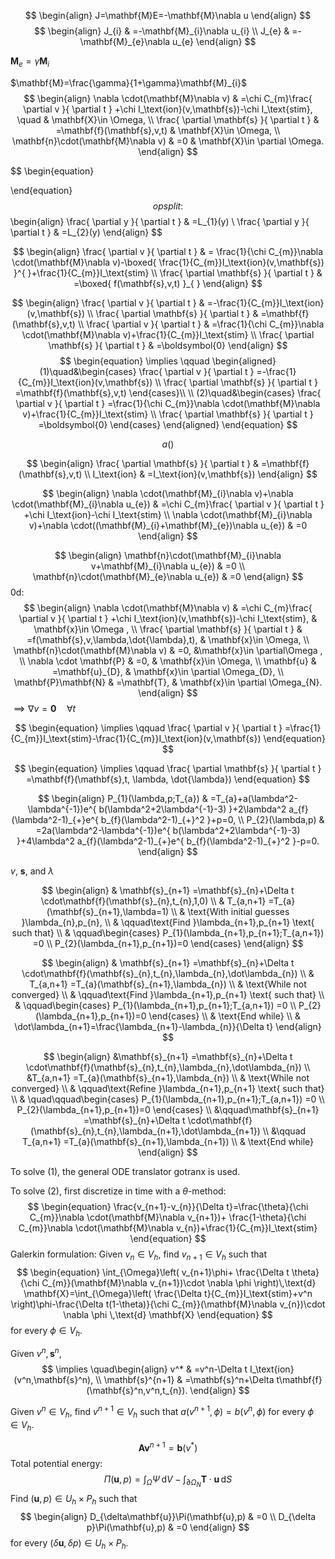$$
\begin{align}
J=\mathbf{M}E=-\mathbf{M}\nabla u
\end{align}
$$
$$
\begin{align}
J_{i} & =-\mathbf{M}_{i}\nabla u_{i} \\
J_{e} & =-\mathbf{M}_{e}\nabla u_{e}
\end{align}
$$

$\mathbf{M}_{e}=\gamma \mathbf{M}_{i}$ 

$\mathbf{M}=\frac{\gamma}{1+\gamma}\mathbf{M}_{i}$
$$
\begin{align}
\nabla \cdot(\mathbf{M}\nabla v) & =\chi C_{m}\frac{ \partial v }{ \partial t } +\chi I_\text{ion}(v,\mathbf{s})-\chi I_\text{stim}, \quad &   \mathbf{X}\in \Omega, \\
\frac{ \partial \mathbf{s} }{ \partial t }  & =\mathbf{f}(\mathbf{s},v,t) & \mathbf{X}\in \Omega, \\
\mathbf{n}\cdot(\mathbf{M}\nabla v) & =0 & \mathbf{X}\in \partial \Omega.
\end{align}
$$

$$
\begin{equation}

\end{equation}
$$
opsplit:
$$
\begin{align}
\frac{ \partial y }{ \partial t }  & =L_{1}(y) \\
\frac{ \partial y }{ \partial t }  & =L_{2}(y)
\end{align}
$$

$$
\begin{align}
\frac{ \partial v }{ \partial t }  & = \frac{1}{\chi C_{m}}\nabla \cdot(\mathbf{M}\nabla v)-\boxed{ \frac{1}{C_{m}}I_\text{ion}(v,\mathbf{s}) }^{  }+\frac{1}{C_{m}}I_\text{stim} \\
\frac{ \partial \mathbf{s} }{ \partial t }  & =\boxed{ f(\mathbf{s},v,t) }_{  }
\end{align}
$$

$$
\begin{align}
\frac{ \partial v }{ \partial t }  & =-\frac{1}{C_{m}}I_\text{ion}(v,\mathbf{s}) \\
\frac{ \partial \mathbf{s} }{ \partial t }  & =\mathbf{f}(\mathbf{s},v,t) \\
\frac{ \partial v }{ \partial t }   & =\frac{1}{\chi C_{m}}\nabla \cdot(\mathbf{M}\nabla v)+\frac{1}{C_{m}}I_\text{stim} \\
\frac{ \partial \mathbf{s} }{ \partial t }   & =\boldsymbol{0}
\end{align}
$$
$$
\begin{equation}
\implies \qquad \begin{aligned}
(1)\quad&\begin{cases}
\frac{ \partial v }{ \partial t } =-\frac{1}{C_{m}}I_\text{ion}(v,\mathbf{s}) \\
\frac{ \partial \mathbf{s} }{ \partial t } =\mathbf{f}(\mathbf{s},v,t)
\end{cases}\\
\\
(2)\quad&\begin{cases}
\frac{ \partial v }{ \partial t }  =\frac{1}{\chi C_{m}}\nabla \cdot(\mathbf{M}\nabla v)+\frac{1}{C_{m}}I_\text{stim} \\
\frac{ \partial \mathbf{s} }{ \partial t }  =\boldsymbol{0}
\end{cases}
\end{aligned}
\end{equation}
$$


$$
\begin{equation}
a()
\end{equation}
$$



$$
\begin{align}
\frac{ \partial \mathbf{s} }{ \partial t }  & =\mathbf{f}(\mathbf{s},v,t) \\
I_\text{ion} & =I_\text{ion}(v,\mathbf{s})
\end{align}
$$






$$
\begin{align}
\nabla \cdot(\mathbf{M}_{i}\nabla v)+\nabla \cdot(\mathbf{M}_{i}\nabla u_{e}) & =\chi C_{m}\frac{ \partial v }{ \partial t } +\chi I_\text{ion}-\chi I_\text{stim} \\
\nabla \cdot(\mathbf{M}_{i}\nabla v)+\nabla \cdot((\mathbf{M}_{i}+\mathbf{M}_{e})\nabla u_{e}) & =0
\end{align}
$$

$$
\begin{align}
\mathbf{n}\cdot(\mathbf{M}_{i}\nabla v+\mathbf{M}_{i}\nabla u_{e}) & =0 \\
\mathbf{n}\cdot(\mathbf{M}_{e}\nabla u_{e}) & =0
\end{align}
$$
0d:
$$
\begin{align}
    \nabla \cdot(\mathbf{M}\nabla v) & =\chi C_{m}\frac{ \partial v }{ \partial t } +\chi I_\text{ion}(v,\mathbf{s})-\chi I_\text{stim}, & \mathbf{x}\in \Omega , \\
    \frac{ \partial \mathbf{s} }{ \partial t } & =f(\mathbf{s},v,\lambda,\dot{\lambda},t), & \mathbf{x}\in \Omega, \\
    \mathbf{n}\cdot(\mathbf{M}\nabla v) & =0, &\mathbf{x}\in \partial\Omega , \\
\nabla \cdot \mathbf{P} & =0, & \mathbf{x}\in \Omega, \\
\mathbf{u} & =\mathbf{u}_{D}, & \mathbf{x}\in \partial \Omega_{D}, \\
\mathbf{P}\mathbf{N} & =\mathbf{T}, & \mathbf{x}\in \partial \Omega_{N}.
\end{align}
$$
$\implies\nabla v=\boldsymbol{0}\quad\forall t$

$$
\begin{equation}
\implies \qquad \frac{ \partial v }{ \partial t } =\frac{1}{C_{m}}I_\text{stim}-\frac{1}{C_{m}}I_\text{ion}(v,\mathbf{s})
\end{equation}
$$

$$
\begin{equation}
\implies \qquad \frac{ \partial \mathbf{s} }{ \partial t } =\mathbf{f}(\mathbf{s},t, \lambda, \dot{\lambda})
\end{equation}
$$

$$
\begin{align}
  P_{1}(\lambda,p;T_{a}) & =T_{a}+a(\lambda^2-\lambda^{-1})e^{ b(\lambda^2+2\lambda^{-1}-3) }+2\lambda^2 a_{f}(\lambda^2-1)_{+}e^{ b_{f}(\lambda^2-1)_{+}^2 }+p=0, \\
    P_{2}(\lambda,p) & =2a(\lambda^2-\lambda^{-1})e^{ b(\lambda^2+2\lambda^{-1}-3) }+4\lambda^2 a_{f}(\lambda^2-1)_{+}e^{ b_{f}(\lambda^2-1)_{+}^2 }-p=0.
\end{align}
$$

$v$, $\mathbf{s}$, and $\lambda$ 

$$
\begin{align}
 & \mathbf{s}_{n+1} =\mathbf{s}_{n}+\Delta t \cdot\mathbf{f}(\mathbf{s}_{n},t_{n},1,0) \\
 & T_{a,n+1}  =T_{a}(\mathbf{s}_{n+1},\lambda=1) \\
& \text{With initial guesses }\lambda_{n},p_{n}, \\
& \qquad\text{Find }\lambda_{n+1},p_{n+1} \text{ such that}  \\
 & \qquad\begin{cases}
P_{1}(\lambda_{n+1},p_{n+1};T_{a,n+1}) =0 \\
P_{2}(\lambda_{n+1},p_{n+1})=0
\end{cases}
\end{align}
$$

$$
\begin{align}
 & \mathbf{s}_{n+1} =\mathbf{s}_{n}+\Delta t \cdot\mathbf{f}(\mathbf{s}_{n},t_{n},\lambda_{n},\dot\lambda_{n}) \\
 & T_{a,n+1}  =T_{a}(\mathbf{s}_{n+1},\lambda_{n}) \\
 & \text{While not converged} \\
 & \qquad\text{Find }\lambda_{n+1},p_{n+1} \text{ such that}  \\
 & \qquad\begin{cases}
P_{1}(\lambda_{n+1},p_{n+1};T_{a,n+1}) =0 \\
P_{2}(\lambda_{n+1},p_{n+1})=0
\end{cases} \\
 &  \text{End while} \\
& \dot\lambda_{n+1}=\frac{\lambda_{n+1}-\lambda_{n}}{\Delta t}
\end{align}
$$

$$
\begin{align}
 &\mathbf{s}_{n+1} =\mathbf{s}_{n}+\Delta t \cdot\mathbf{f}(\mathbf{s}_{n},t_{n},\lambda_{n},\dot\lambda_{n}) \\
 &T_{a,n+1}  =T_{a}(\mathbf{s}_{n+1},\lambda_{n}) \\ 
& \text{While not converged} \\
& \qquad\text{Refine }\lambda_{n+1},p_{n+1} \text{ such that}  \\
 & \quad\qquad\begin{cases}
P_{1}(\lambda_{n+1},p_{n+1};T_{a,n+1}) =0 \\
P_{2}(\lambda_{n+1},p_{n+1})=0
\end{cases} \\
&\qquad\mathbf{s}_{n+1} =\mathbf{s}_{n}+\Delta t \cdot\mathbf{f}(\mathbf{s}_{n},t_{n},\lambda_{n+1},\dot\lambda_{n+1}) \\
 &\qquad T_{a,n+1}  =T_{a}(\mathbf{s}_{n+1},\lambda_{n+1}) \\ 
 & \text{End while}
\end{align}
$$


To solve (1), the general ODE translator gotranx is used.

To solve (2), first discretize in time with a $\theta$-method: 
$$
\begin{equation}
\frac{v_{n+1}-v_{n}}{\Delta t}=\frac{\theta}{\chi C_{m}}\nabla \cdot(\mathbf{M}\nabla v_{n+1})+ \frac{1-\theta}{\chi C_{m}}\nabla \cdot(\mathbf{M}\nabla v_{n})+\frac{1}{C_{m}}I_\text{stim}
\end{equation}
$$
Galerkin formulation: Given $v_{n}\in V_{h}$, find $v_{n+1}\in V_{h}$ such that
$$
\begin{equation}
\int_{\Omega}\left( v_{n+1}\phi+ \frac{\Delta t \theta}{\chi C_{m}}(\mathbf{M}\nabla v_{n+1})\cdot \nabla \phi \right)\,\text{d} \mathbf{X}=\int_{\Omega}\left( \frac{\Delta t}{C_{m}}I_\text{stim}+v^n \right)\phi-\frac{\Delta t(1-\theta)}{\chi C_{m}}(\mathbf{M}\nabla v_{n})\cdot \nabla \phi \,\text{d} \mathbf{X}
\end{equation}
$$
for every $\phi \in V_{h}$.


Given $v^n, \mathbf{s}^n$, 
$$
\implies \quad\begin{align}
v^* & =v^n-\Delta t I_\text{ion}(v^n,\mathbf{s}^n), \\
\mathbf{s}^{n+1} & =\mathbf{s}^n+\Delta t\mathbf{f}(\mathbf{s}^n,v^n,t_{n}).
\end{align}
$$

Given $v^n\in V_{h}$, find $v^{n+1}\in V_{h}$ such that
   $a(v^{n+1},\phi)=b(v^n,\phi)$
for every $\phi \in V_{h}$.

$$
\begin{equation}
\mathbf{A}\mathbf{v}^{n+1}=\mathbf{b}(v^*)
\end{equation}
$$
Total potential energy:
$$\Pi(\mathbf{u},p)=\int_{\Omega}\Psi \,\text{d}V-\int_{\partial \Omega_{N}}\mathbf{T}\cdot \mathbf{u}\,\text{d}S$$
Find $(\mathbf{u},p)\in U_{h}\times P_{h}$ such that
$$
\begin{align}
D_{\delta\mathbf{u}}\Pi(\mathbf{u},p) & =0 \\
D_{\delta p}\Pi(\mathbf{u},p) & =0
\end{align}
$$
for every $(\delta \mathbf{u},\delta p)\in U_{h}\times P_{h}$.
